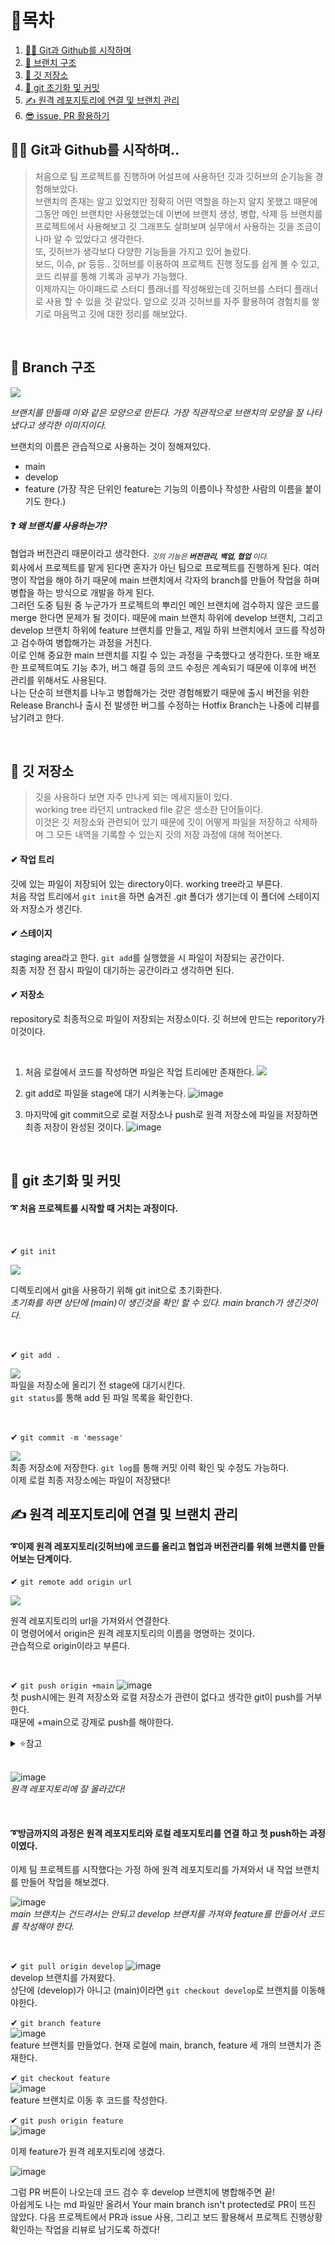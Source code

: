 # 🎇목차

1. [👨‍💻 Git과 Github를 시작하며](#-Git과-Github를-시작하며)
2. [🔹 브랜치 구조](#-branch-구조)
3. [🔸 깃 저장소 ](#-깃-저장소)
4. [💬 git 초기화 및 커밋](#-git-초기화-및-커밋)
5. [✍ 원격 레포지토리에 연결 및 브랜치 관리](#-원격-레포지토리에-연결-및-브랜치-관리)
6. [😎 issue, PR 활용하기](#)

## 👨‍💻 Git과 Github를 시작하며..

> 처음으로 팀 프로젝트를 진행하며 어설프에 사용하던 깃과 깃허브의 순기능을 경험해보았다. <br /> 브랜치의 존재는 알고 있었지만 정확히 어떤 역할을 하는지 알지 못했고 때문에 그동안 메인 브랜치만 사용했었는데 이번에 브랜치 생성, 병합, 삭제 등 브랜치를 프로젝트에서 사용해보고 깃 그래프도 살펴보며 실무에서 사용하는 깃을 조금이나마 알 수 있었다고 생각한다.<br >
> 또, 깃허브가 생각보다 다양한 기능들을 가지고 있어 놀랐다. <br > 보드, 이슈, pr 등등.. 깃허브를 이용하여 프로젝트 진행 정도를 쉽게 볼 수 있고, 코드 리뷰를 통해 기록과 공부가 가능했다. <br > 이제까지는 아이패드로 스터디 플래너를 작성해왔는데 깃허브를 스터디 플래너로 사용 할 수 있을 것 같았다. 앞으로 깃과 깃허브를 자주 활용하여 경험치를 쌓기로 마음먹고 깃에 대한 정리를 해보았다.

<br />

## 🔹 Branch 구조

<img src="https://velog.velcdn.com/images/ssol_916/post/63a1ec26-777d-4346-91a5-f94ae102bbc2/image.webp">

_브랜치를 만들때 이와 같은 모양으로 만든다. 가장 직관적으로 브랜치의 모양을 잘 나타냈다고 생각한 이미지이다._ <br >

브랜치의 이름은 관습적으로 사용하는 것이 정해져있다.

- main
- develop
- feature (가장 작은 단위인 feature는 기능의 이름이나 작성한 사람의 이름을 붙이기도 한다.)

#### ❓ _왜 브랜치를 사용하는가?_

협업과 버전관리 때문이라고 생각한다.
<sub>_깃의 기능은 **버전관리, 백업, 협업** 이다._</sub> <br />
회사에서 프로젝트를 맡게 된다면 혼자가 아닌 팀으로 프로젝트를 진행하게 된다.
여러명이 작업을 해야 하기 때문에 main 브랜치에서 각자의 branch를 만들어 작업을 하며 병합을 하는 방식으로 개발을 하게 된다. <br />
그러던 도중
팀원 중 누군가가 프로젝트의 뿌리인 메인 브랜치에 검수하지 않은 코드를 merge 한다면 문제가 될 것이다. 때문에 main 브랜치 하위에 develop 브랜치, 그리고 develop 브랜치 하위에 feature 브랜치를 만들고, 제일 하위 브랜치에서 코드를 작성하고 검수하여 병합해가는 과정을 거친다. <br />
이로 인해 중요한 main 브랜치를 지킬 수 있는 과정을 구축했다고 생각한다.
또한 배포한 프로젝트여도 기능 추가, 버그 해결 등의 코드 수정은 계속되기 때문에 이후에 버전 관리를 위해서도 사용된다. <br >
나는 단순히 브랜치를 나누고 병합해가는 것만 경험해봤기 때문에 출시 버전을 위한 Release Branch나 출시 전 발생한 버그를 수정하는 Hotfix Branch는 나중에 리뷰를 남기려고 한다.

<br >

## 🔸 깃 저장소

> 깃을 사용하다 보면 자주 만나게 되는 메세지들이 있다. <br >
> working tree 라던지 untracked file 같은 생소한 단어들이다.<br >
> 이것은 깃 저장소와 관련되어 있기 때문에 깃이 어떻게 파일을 저장하고 삭제하며 그 모든 내역을 기록할 수 있는지 깃의 저장 과정에 대해 적어본다.<br >

#### ✔ 작업 트리

깃에 있는 파일이 저장되어 있는 directory이다. working tree라고 부른다.<br>
처음 작업 트리에서 `git init`을 하면 숨겨진 .git 폴더가 생기는데 이 폴더에 스테이지와 저장소가 생긴다.

#### ✔ 스테이지

staging area라고 한다. `git add`를 실행했을 시 파일이 저장되는 공간이다.<br>
최종 저장 전 잠시 파일이 대기하는 공간이라고 생각하면 된다.

#### ✔ 저장소

repository로 최종적으로 파일이 저장되는 저장소이다. 깃 허브에 만드는 reporitory가 이것이다.

   <br >

1. 처음 로컬에서 코드를 작성하면 파일은 작업 트리에만 존재한다.
   <img src="https://github.com/future9061/git-github/assets/132829711/c4a23d3c-2d0c-4220-9507-3304c1fb9b7d">

2. git add로 파일을 stage에 대기 시켜놓는다.
   ![image](https://github.com/future9061/git-github/assets/132829711/68b2dbbd-0c53-4a76-be7b-f8f8b509c788)

3. 마지막에 git commit으로 로컬 저장소나 push로 원격 저장소에 파일을 저장하면 최종 저장이 완성된 것이다.
   ![image](https://github.com/future9061/git-github/assets/132829711/e1f6782c-7fa3-46fe-a601-f807b428911b)

 <br >

## 💬 git 초기화 및 커밋

#### ➰ 처음 프로젝트를 시작할 때 거치는 과정이다.

<br />

✔ `git init`

<img src="https://github.com/future9061/coffeebean-mobile/assets/132829711/fafb732e-b7f9-401f-88de-c52284ea4404" /> <br />

디렉토리에서 git을 사용하기 위해 git init으로 초기화한다. <br />
_초기화를 하면 상단에 (main)이 생긴것을 확인 할 수 있다. main branch가 생긴것이다._

<br >

✔ `git add .`

<img src="https://github.com/future9061/coffeebean-mobile/assets/132829711/803eb201-2328-4568-9672-2b3835a0a289" /> <br />
파일을 저장소에 올리기 전 stage에 대기시킨다. <br >
`git status`를 통해 add 된 파일 목록을 확인한다.

<br >

✔ `git commit -m 'message'`

<img src="https://github.com/future9061/git-github/assets/132829711/098ccd1c-7395-4ccf-83c6-88ea0b9e9d21" /> <br />
최종 저장소에 저장한다. `git log`를 통해 커밋 이력 확인 및 수정도 가능하다. <br> 이제 로컬 최종 저장소에는 파일이 저장됐다!
<br >

## ✍ 원격 레포지토리에 연결 및 브랜치 관리

#### ➰이제 원격 레포지토리(깃허브)에 코드를 올리고 협업과 버전관리를 위해 브랜치를 만들어보는 단계이다.

✔ `git remote add origin url`

<img src="https://github.com/future9061/coffeebean-mobile/assets/132829711/b81d179f-82c8-4b97-ac17-f36c5dc05859" /> <br />

원격 레포지토리의 url을 가져와서 연결한다. <br>
이 명령어에서 origin은 원격 레포지토리의 이름을 명명하는 것이다. <br />
관습적으로 origin이라고 부른다.

<br >

✔ `git push origin +main`
![image](https://github.com/future9061/git-github/assets/132829711/420d66d8-250d-48e8-bc77-aa728f9a4ac6) <br />
첫 push시에는 원격 저장소와 로컬 저장소가 관련이 없다고 생각한 git이 push를 거부한다.<br /> 때문에 +main으로 강제로 push를 해야한다.

<details><summary>⭐참고
</summary>
<img src="https://github.com/future9061/git-github/assets/132829711/badd7be0-e721-443c-b366-2dd88046b91e"> <br />
오리진은 모든 팀원이 사용하는 저장소이기 때문에 계속 push가 일어난다. <br>
때문에 push 전에는 pull이나 fetch로 원격과 같은 환경을 맞춰주는 과정이 필요할 수도 있다.

</details>

<br>

![image](https://github.com/future9061/git-github/assets/132829711/7bbcba56-ee7e-4c44-b98c-6bed29dd2b1d)<br />
_원격 레포지토리에 잘 올라갔다!_

<br >

#### ➰방금까지의 과정은 원격 레포지토리와 로컬 레포지토리를 연결 하고 첫 push하는 과정이였다. <br />
이제 팀 프로젝트를 시작했다는 가정 하에 원격 레포지토리를 가져와서 내 작업 브랜치를 만들어 작업을 해보겠다.

![image](https://github.com/future9061/git-github/assets/132829711/6f8eea86-8668-451d-96ba-2ae2bbb00907) <br>
_main 브랜치는 건드려서는 안되고 develop 브랜치를 가져와 feature를 만들어서 코드를 작성해야 한다._

<br>

✔ `git pull origin develop`
![image](https://github.com/future9061/git-github/assets/132829711/106a5ae3-2b1c-4b0b-a112-12971c6bd742) <br />
develop 브랜치를 가져왔다. <br >
상단에 (develop)가 아니고 (main)이라면 `git checkout develop`로 브랜치를 이동해야한다.

✔ `git branch feature`  <br />
![image](https://github.com/future9061/git-github/assets/132829711/efbe3abe-3fe6-4c41-ae1a-4d52ed50cc10) <br />
feature 브랜치를 만들었다. 현재 로컬에 main, branch, feature 세 개의 브랜치가 존재한다.

✔ `git checkout feature`  <br />
![image](https://github.com/future9061/git-github/assets/132829711/9cff3c83-5e90-47d5-b949-8f35de4fd09f) <br />
feature 브랜치로 이동 후 코드를 작성한다.

✔ `git push origin feature`  <br />
![image](https://github.com/future9061/git-github/assets/132829711/ecf8f3c4-f3a0-442a-9563-23be44cb3f00) <br />

이제 feature가 원격 레포지토리에 생겼다.

![image](https://github.com/future9061/git-github/assets/132829711/544d4050-3a71-4778-b06a-d936ce1870c3) <br />

그럼 PR 버튼이 나오는데 코드 검수 후 develop 브랜치에 병합해주면 끝!<br />
아쉽게도 나는 md 파일만 올려서 Your main branch isn't protected로 PR이 뜨진 않았다.
다음 프로젝트에서 PR과 issue 사용, 그리고 보드 활용해서 프로젝트 진행상황 확인하는 작업을 리뷰로 남기도록 하겠다!
